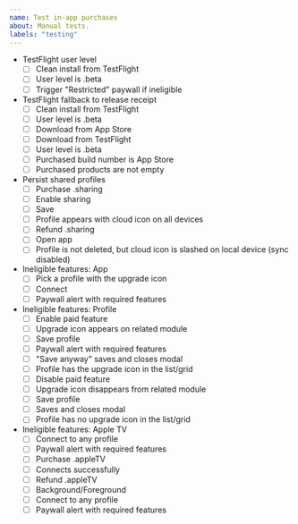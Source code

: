 ```yaml
---
name: Test in-app purchases
about: Manual tests.
labels: "testing"
---
```


- TestFlight user level
  - [ ] Clean install from TestFlight
  - [ ] User level is .beta
  - [ ] Trigger "Restricted" paywall if ineligible

- TestFlight fallback to release receipt
  - [ ] Clean install from TestFlight
  - [ ] User level is .beta
  - [ ] Download from App Store
  - [ ] Download from TestFlight
  - [ ] User level is .beta
  - [ ] Purchased build number is App Store
  - [ ] Purchased products are not empty

- Persist shared profiles
  - [ ] Purchase .sharing
  - [ ] Enable sharing
  - [ ] Save
  - [ ] Profile appears with cloud icon on all devices
  - [ ] Refund .sharing
  - [ ] Open app
  - [ ] Profile is not deleted, but cloud icon is slashed on local device (sync disabled)

- Ineligible features: App
  - [ ] Pick a profile with the upgrade icon
  - [ ] Connect
  - [ ] Paywall alert with required features

- Ineligible features: Profile
  - [ ] Enable paid feature
  - [ ] Upgrade icon appears on related module
  - [ ] Save profile
  - [ ] Paywall alert with required features
  - [ ] "Save anyway" saves and closes modal
  - [ ] Profile has the upgrade icon in the list/grid
  - [ ] Disable paid feature
  - [ ] Upgrade icon disappears from related module
  - [ ] Save profile
  - [ ] Saves and closes modal
  - [ ] Profile has no upgrade icon in the list/grid

- Ineligible features: Apple TV
  - [ ] Connect to any profile
  - [ ] Paywall alert with required features
  - [ ] Purchase .appleTV
  - [ ] Connects successfully
  - [ ] Refund .appleTV
  - [ ] Background/Foreground
  - [ ] Connect to any profile
  - [ ] Paywall alert with required features

